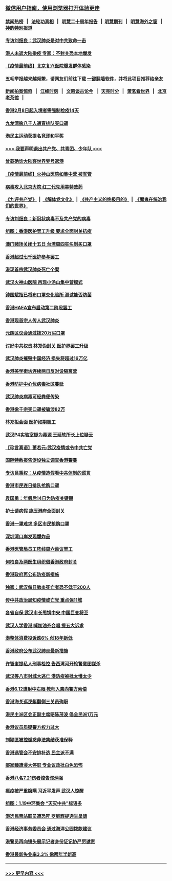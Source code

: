 ### [微信用户指南，使用浏览器打开体验更佳](https://github.com/gfw-breaker/banned-news1/blob/master/indexes/wechat-guide.md?t=0)
#### [禁闻热榜](热点新闻.md?t=0)  &nbsp;&nbsp;|&nbsp;&nbsp; [法轮功真相](https://github.com/gfw-breaker/truth/blob/master/README.md?t=0) &nbsp;&nbsp;|&nbsp;&nbsp; [明慧二十周年报告](https://github.com/gfw-breaker/mh-reports/blob/master/README.md?t=0) &nbsp;&nbsp;|&nbsp;&nbsp;[明慧期刊](https://github.com/gfw-breaker/mh-qikan) &nbsp;&nbsp;|&nbsp;&nbsp; [明慧海外之窗](https://github.com/gfw-breaker/mh-news/blob/master/README.md?t=0) &nbsp;&nbsp;|&nbsp;&nbsp; [神韵特别报道](https://github.com/gfw-breaker/mh-news/blob/master/shenyun.md?t=0)
#### [专访刘细良：武汉肺炎是对中共致命一击](../pages/nsc415/n11849934.md?t=02070801) 
#### [港人未返大陆染疫 专家：不封关恐本地爆发](../pages/nsc415/n11848021.md?t=02070801) 
#### [【疫情最前线】北京复兴医院爆发群体感染](../pages/nsc415/n11847626.md?t=02070801) 
#### 五毛举报越来越频繁，请网友们前往下载 [一键翻墙软件](https://github.com/gfw-breaker/ssr-accounts)，并将此项目推荐给亲友
#### [新闻拍案惊奇](https://github.com/gfw-breaker/banned-news1/blob/master/pages/link4.md) &nbsp;&nbsp;|&nbsp;&nbsp; [江峰时刻](https://github.com/gfw-breaker/banned-news1/blob/master/pages/link4.md) &nbsp;&nbsp;|&nbsp;&nbsp; [文昭谈古论今](https://github.com/gfw-breaker/banned-news1/blob/master/pages/link4.md) &nbsp;&nbsp;|&nbsp;&nbsp; [天亮时分](https://github.com/gfw-breaker/banned-news1/blob/master/pages/link4.md) &nbsp;&nbsp;|&nbsp;&nbsp; [萧茗看世界](https://github.com/gfw-breaker/banned-news1/blob/master/pages/link4.md) &nbsp;&nbsp;|&nbsp;&nbsp; [北京老茶馆](https://github.com/gfw-breaker/banned-news1/blob/master/pages/link4.md) &nbsp;&nbsp;|&nbsp;&nbsp; 
#### [香港2月8日起入境者需强制检疫14天](../pages/nsc415/n11847658.md?t=02070801) 
#### [九龙湾逾八千人通宵排队买口罩](../pages/nsc415/n11847647.md?t=02070801) 
#### [港民主运动获提名竞逐和平奖](../pages/nsc415/n11847633.md?t=02070801) 
#### [>>> 我要声明退出共产党、共青团、少年队 <<<](https://github.com/begood0513/goodnews/blob/master/quit/letter.md) 
#### [曾载确诊大陆客世界梦号返港](../pages/nsc415/n11847608.md?t=02070801) 
#### [【疫情最前线】火神山医院如集中营 被军管](../pages/nsc415/n11847524.md?t=02070801) 
#### [病毒攻入北京大院 红二代先用美特效药](../pages/nsc415/n11847427.md?t=02070801) 
#### [《九评共产党》](https://github.com/begood0513/9ping.md/blob/master/README.md) &nbsp;|&nbsp; [《解体党文化》](../../../../jtdwh.md/blob/master/README.md)  &nbsp;|&nbsp; [《共产主义的终极目的》](../../../../gczydzjmd.md/blob/master/README.md) &nbsp;|&nbsp; [《魔鬼在统治我们的世界》](../../../../mgztzwmdsj.md/blob/master/README.md) 
#### [专访刘细良：新冠状病毒不及共产党的病毒](../pages/nsc415/n11847164.md?t=02070801) 
#### [组图：香港医护罢工升级 要求全面封关抗疫](../pages/nsc415/n11844107.md?t=02070801) 
#### [澳门赌场关闭十五日 台湾周四实名制买口罩](../pages/nsc415/n11845083.md?t=02070801) 
#### [香港超过七千医护参与罢工](../pages/nsc415/n11845051.md?t=02070801) 
#### [港现首宗武汉肺炎死亡个案](../pages/nsc415/n11844998.md?t=02070801) 
#### [武汉火神山医院 再现小汤山集中营模式](../pages/nsc415/n11844763.md?t=02070801) 
#### [钟国斌指已将布口罩交化验所 测试能否防菌](../pages/nsc415/n11842783.md?t=02070801) 
#### [香港HAEA宣布启动第二阶段罢工](../pages/nsc415/n11842723.md?t=02070801) 
#### [香港现首宗人传人武汉肺炎](../pages/nsc415/n11842766.md?t=02070801) 
#### [元朗区议会通过拨20万买口罩](../pages/nsc415/n11842754.md?t=02070801) 
#### [讨好中共权贵 林郑伪封关 医护界罢工升级](../pages/nsc415/n11842359.md?t=02070801) 
#### [武汉肺炎摧毁中国经济 损失将超过16万亿](../pages/nsc415/n11839723.md?t=02070801) 
#### [香港美孚街坊连续两日反对设隔离营](../pages/nsc415/n11839962.md?t=02070801) 
#### [香港防护中心忧病毒社区蔓延](../pages/nsc415/n11839933.md?t=02070801) 
#### [武汉肺炎病毒可经粪便传染](../pages/nsc415/n11839939.md?t=02070801) 
#### [香港逾千宗买口罩被骗涉82万](../pages/nsc415/n11839914.md?t=02070801) 
#### [林郑拒会面 医护如期罢工](../pages/nsc415/n11839892.md?t=02070801) 
#### [武汉P4实验室疑为毒源 王延轶所长上位疑云](../pages/nsc415/n11835543.md?t=02070801) 
#### [【珍言真语】萧若元:武汉疫情或令中共亡党](../pages/nsc415/n11829394.md?t=02070801) 
#### [国际特赦报告促设独立调查香港警暴](../pages/nsc415/n11833845.md?t=02070801) 
#### [专访吕秉权：从疫情造假看中共体制的谎言](../pages/nsc415/n11833813.md?t=02070801) 
#### [香港市民连日排队抢购口罩](../pages/nsc415/n11833794.md?t=02070801) 
#### [袁国勇：年假后14日为防疫关键期](../pages/nsc415/n11831088.md?t=02070801) 
#### [护士请病假 施压港府全面封关](../pages/nsc415/n11831030.md?t=02070801) 
#### [香港一罩难求 多区市民抢购口罩](../pages/nsc415/n11831002.md?t=02070801) 
#### [深圳湾口岸发现爆炸品](../pages/nsc415/n11828802.md?t=02070801) 
#### [香港医管局员工阵线周六动议罢工](../pages/nsc415/n11828762.md?t=02070801) 
#### [何柏良及两医生组织倡香港政府封关](../pages/nsc415/n11828749.md?t=02070801) 
#### [香港政府再公布防疫新措施](../pages/nsc415/n11828716.md?t=02070801) 
#### [独家：武汉每日肺炎死亡者恐不低于200人](../pages/nsc415/n11828240.md?t=02070801) 
#### [传中共政治局知疫情或亡党 重点保11城](../pages/nsc415/n11828145.md?t=02070801) 
#### [各省自保 武汉市长甩锅中央 中国巨变将至](../pages/nsc415/n11828021.md?t=02070801) 
#### [武汉人学香港 喊加油齐合唱 提五大诉求](../pages/nsc415/n11827046.md?t=02070801) 
#### [港整体消费投诉跌6% 创18年新低](../pages/nsc415/n11817280.md?t=02070801) 
#### [香港政府公布武汉肺炎最新措施](../pages/nsc415/n11817152.md?t=02070801) 
#### [许智峯提私人刑事检控 告西湾河开枪警意图谋杀](../pages/nsc415/n11817132.md?t=02070801) 
#### [武汉等八市封城大逃亡 港防疫被批太慢太少](../pages/nsc415/n11817058.md?t=02070801) 
#### [香港6.12遭射中右眼 教师入禀向警方索偿](../pages/nsc415/n11814678.md?t=02070801) 
#### [香港海关巡逻艇翻侧三关员殉职](../pages/nsc415/n11814604.md?t=02070801) 
#### [港民主派区会正副主席晤陈茂波 倡全民派1万元](../pages/nsc415/n11814582.md?t=02070801) 
#### [香港议员质疑警方权力过大](../pages/nsc415/n11814560.md?t=02070801) 
#### [刘颕匡被控煽惑非法集结获准保释](../pages/nsc415/n11811727.md?t=02070801) 
#### [香港选管会不安排补选 民主派不满](../pages/nsc415/n11811691.md?t=02070801) 
#### [邵家臻遭浸大停职 专业议政批白色恐怖](../pages/nsc415/n11811670.md?t=02070801) 
#### [香港八名7.21伤者控告邓炳强](../pages/nsc415/n11811623.md?t=02070801) 
#### [瘟疫被严重隐瞒 习近平发声 武汉人惊醒](../pages/nsc415/n11811186.md?t=02070801) 
#### [组图：1.19中环集会 “天灭中共”标语多](../pages/nsc415/n11809514.md?t=02070801) 
#### [港选民票站职员遭恐吓 罗庭辉提选举呈请](../pages/nsc415/n11808914.md?t=02070801) 
#### [香港经济事务委员会 通过海洋公园拨款建议](../pages/nsc415/n11808906.md?t=02070801) 
#### [港警员再向镜头展示记者身份证记协严厉谴责](../pages/nsc415/n11808888.md?t=02070801) 
#### [香港最新失业率3.3% 逾两年半新高](../pages/nsc415/n11808887.md?t=02070801) 

----
#### [ >>> 更早内容 <<< ](../indexes/nsc415-earlier.md)
